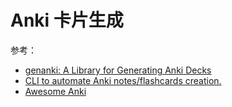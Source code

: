 # Anki 卡片生成

参考：

- [genanki: A Library for Generating Anki Decks](https://github.com/kerrickstaley/genanki)
- [CLI to automate Anki notes/flashcards creation.](https://github.com/julien-sobczak/anki-cli)
- [Awesome Anki ](https://github.com/tianshanghong/awesome-anki)